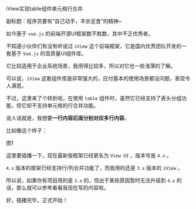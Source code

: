 iView实现table组件单元格行合并

副标题：程序员要有“自己动手，丰衣足食”的精神~



如今基于 `vue.js` 的前端开源UI框架数不胜数，其中不乏优秀者。

不知道小伙伴们有没有听说过 `iView` 这个前端框架，它是国内优秀团队开发的一套基于 `Vue.js` 的高质量UI组件库。

它比较适用于企业系统场景，我用得比较多，所以对它也一些浅薄的了解。

可以说，`iView` 这套组件库是非常强大的，应付基本的使用场景都没问题，表现令人满意。

不过，这里来了个转折哈，在使用 `table` 组件时，虽然它已经支持了表头分组功能，但它却不支持单元格的行合并功能。

说人话就是，我想要**一行内容后面分别对应多行内容**。

比如像这个样子：

图1



这里要插播一下，现在最新版框架已经更名为 `View UI` ，版本号是 `4.x` 。

`4.x` 版本的框架已经支持行/列合并功能了，而我用的还是 `3.x` 版本的 `iView` 。

所以说，如果你有项目用的是 `3.x` 的，但出于某些原因暂时无法升级到 `4.x` 的话，那么就可以参考看看我现在写的内容啦。



好，插播完毕，正式开始！



